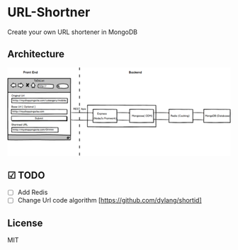 # URL-Shortner

Create your own URL shortener in MongoDB

## Architecture

<img src="sketch/architecture.png" alt="architecture" />

## ☑ TODO

* [ ] Add Redis
* [ ] Change Url code algorithm [https://github.com/dylang/shortid]

## License

MIT
